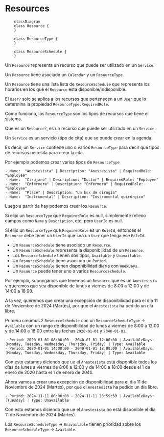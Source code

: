 # Resources

```mermaid
    classDiagram
    class Resource {
    }

    class ResourceType {
    }

    class ResourceSchedule {
    }
```

Un `Resource` representa un recurso que puede ser utilizado en un `Service`.

Un `Resource` tiene asociado un `Calendar` y un `ResourceType`.

Un `Resource` tiene una lista lista de `ResourceSchedule` que representa los horarios en los que el `Resource` está disponible/indisponible.

El `User?` solo se aplica a los recursos que pertenecen a un `User` que lo determina la propiedad `ResourceType.RequiredRole`.

Como funciona, los `ResourceType` son los tipos de recursos que tiene el sistema.

Que es un `Resource`?, es un recurso que puede ser utilizado en un `Service`.

Un `Service` es un servicio (tipo de cita) que se puede crear en la agenda.

Es decir, un `Service` contiene uno o varios `ResourceType` para decir que tipos de recursos necesita para crear la cita.

Por ejemplo podemos crear varios tipos de `ResourceType`

```text
- Name:  "Anestesista" | Description: "Anestesista" | RequiredRole: "Employee"
- Name:  "Cirujano" | Description: "Doctor" | RequiredRole: "Employee"
- Name:  "Enfermera" | Description: "Enfermera" | RequiredRole: "Employee"
- Name:  "Place" | Description: "Un box de cirugía"
- Name:  "Instrumental" | Description: "Instrumental quirúrgico"
```

Luego a partir de hay podemos crear los `Resource`.

Si elijo un `ResourceType` que `RequiredRole` es null, simplemente relleno campos como `Name` y `Description`, etc, pero `UserId` es null.

Si elijo un `ResourceType` que `RequiredRole` es un `RoleId`, entonces el `Resource` debe tener un `UserId` que sea un `User` que tenga ese `RoleId`.

* Un `ResourceSchedule` tiene asociado un `Resource`.
* Un `ResourceSchedule` representa la disponibilidad de un `Resource`.
* Los `ResourceSchedule` tienen dos tipos, `Available` y `Unavailable`.
* Un `ResourceSchedule` tiene asociado un `Period`.
* Un `ResourceSchedule` tienen disponibilidad diaria con `WeekDays`.
* Un `Resource` puede tener uno o varios `ResourceSchedule`.

Por ejemplo, supongamos que tenemos un `Resource` que es un `Anestesista` y queremos que sea disponible de lunes a viernes de 8:00 a 12:00 y de 14:00 a 18:00.

A la vez, queremos que crear una excepción de disponibilidad para el día 11 de Noviembre de 2024 (Martes), por que el `Anestesista` ha pedido un día libre.

Primero creamos 2 `ResourceSchedule` con un `ResourceScheduleType` -> `Available` con un rango de disponibilidad de lunes a viernes de 8:00 a 12:00 y de 14:00 a 18:00 entra las fechas `2020-01-01` y `2040-01-01`.

```text
- Period: 2020-01-01 08:00:00 - 2040-01-01 12:00:00 | AvailableDays: [Monday, Tuesday, Wednesday, Thursday, Friday] | Type: Available
- Period: 2020-01-01 14:00:00 - 2040-01-01 18:00:00 | AvailableDays: [Monday, Tuesday, Wednesday, Thursday, Friday] | Type: Available
```

Con esto estamos diciendo que ue el `Anestesista` está disponible todos los días de lunes a viernes de 8:00 a 12:00 y de 14:00 a 18:00 desde el 1 de enero de 2020 hasta el 1 de enero de 2040.

Ahora vamos a crear una excepción de disponibilidad para el día 11 de Noviembre de 2024 (Martes), por que el `Anestesista` ha pedido un día libre.

```text
- Period: 2024-11-11 00:00:00 - 2024-11-11 23:59:59 | AvailableDays: [Tuesday] | Type: Unavailable
```

Con esto estamos diciendo que ue el `Anestesista` no está disponible el día 11 de Noviembre de 2024 (Martes).

Los `ResourceScheduleType` -> `Unavailable` tienen prioridad sobre los `ResourceScheduleType` -> `Available`.
